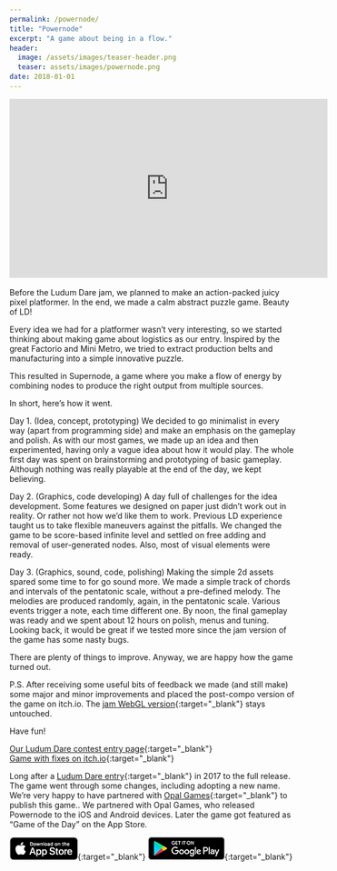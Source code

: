 ```yaml
---
permalink: /powernode/
title: "Powernode"
excerpt: "A game about being in a flow."
header:
  image: /assets/images/teaser-header.png
  teaser: assets/images/powernode.png
date: 2018-01-01
---
```


<iframe width="560" height="315" src="https://www.youtube.com/embed/WbGspQ1diNs" title="YouTube video player" frameborder="0" allow="accelerometer; autoplay; clipboard-write; encrypted-media; gyroscope; picture-in-picture" allowfullscreen></iframe>

Before the Ludum Dare jam, we planned to make an action-packed juicy pixel platformer. In the end, we made a calm abstract puzzle game. Beauty of LD!  

Every idea we had for a platformer wasn’t very interesting, so we started thinking about making game about logistics as our entry. Inspired by the great Factorio and Mini Metro, we tried to extract production belts and manufacturing into a simple innovative puzzle.  

This resulted in Supernode, a game where you make a flow of energy by combining nodes to produce the right output from multiple sources.  

In short, here’s how it went.

<blockquote class="imgur-embed-pub" lang="en" data-id="t3SF5JK"><a href="//imgur.com/t3SF5JK"></a></blockquote><script async src="//s.imgur.com/min/embed.js" charset="utf-8"></script>  

Day 1. (Idea, concept, prototyping)
We decided to go minimalist in every way (apart from programming side) and make an emphasis on the gameplay and polish. As with our most games, we made up an idea and then experimented, having only a vague idea about how it would play. The whole first day was spent on brainstorming and prototyping of basic gameplay. Although nothing was really playable at the end of the day, we kept believing.  

<blockquote class="imgur-embed-pub" lang="en" data-id="XlXFWwm"><a href="//imgur.com/XlXFWwm"></a></blockquote><script async src="//s.imgur.com/min/embed.js" charset="utf-8"></script>  

Day 2. (Graphics, code developing)
A day full of challenges for the idea development. Some features we designed on paper just didn’t work out in reality. Or rather not how we’d like them to work. Previous LD experience taught us to take flexible maneuvers against the pitfalls. We changed the game to be score-based infinite level and settled on free adding and removal of user-generated nodes. Also, most of visual elements were ready.  

<blockquote class="imgur-embed-pub" lang="en" data-id="rZXdXyr"><a href="//imgur.com/rZXdXyr"></a></blockquote><script async src="//s.imgur.com/min/embed.js" charset="utf-8"></script>  

Day 3. (Graphics, sound, code, polishing)
Making the simple 2d assets spared some time to for go sound more. We made a simple track of chords and intervals of the pentatonic scale, without a pre-defined melody. The melodies are produced randomly, again, in the pentatonic scale. Various events trigger a note, each time different one. By noon, the final gameplay was ready and we spent about 12 hours on polish, menus and tuning. Looking back, it would be great if we tested more since the jam version of the game has some nasty bugs.  

<blockquote class="imgur-embed-pub" lang="en" data-id="a/mUDIc"><a href="//imgur.com/mUDIc"></a></blockquote><script async src="//s.imgur.com/min/embed.js" charset="utf-8"></script>  

There are plenty of things to improve. Anyway, we are happy how the game turned out.  

P.S.
After receiving some useful bits of feedback we made (and still make) some major and minor improvements and placed the post-compo version of the game on itch.io. The [jam WebGL version](http://dustyroom.com/ld39/supernode){:target="_blank"} stays untouched.  

Have fun!  

[Our Ludum Dare contest entry page](https://ldjam.com/events/ludum-dare/39/supernode){:target="_blank"}  
[Game with fixes on itch.io](https://dustyroom.itch.io/supernode){:target="_blank"}  

Long after a [Ludum Dare entry](http://dustyroom.com/supernode-ld39-entry/){:target="_blank"} in 2017 to the full release. The game went through some changes, including adopting a new name. We’re very happy to have partnered with [Opal Games](http://opalgames.fr/){:target="_blank"} to publish this game.. We partnered with Opal Games, who released Powernode to the iOS and Android devices. Later the game got featured as “Game of the Day” on the App Store.

[![Download on the App Store](/assets/images/appstore_button_download.png "Download on the App Store")](https://apps.apple.com/us/app/powernode/id1339814815){:target="_blank"}
[![Get It on Google Play](/assets/images/google-play-badge-1.png "Get It on Google Play")](https://play.google.com/store/apps/details?id=com.dustyroom.supersum){:target="_blank"}  
